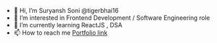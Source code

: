 - 👋 Hi, I’m Suryansh Soni @tigerbhai16
- 👀 I’m interested in Frontend Development / Software Engineering role 
- 🌱 I’m currently learning ReactJS , DSA
- 📫 How to reach me [Portfolio link](https://dulcet-bonbon-86127a.netlify.app/)

<!---
tigerbhai16/tigerbhai16 is a ✨ special ✨ repository because its `README.md` (this file) appears on your GitHub profile.
You can click the Preview link to take a look at your changes.
--->
